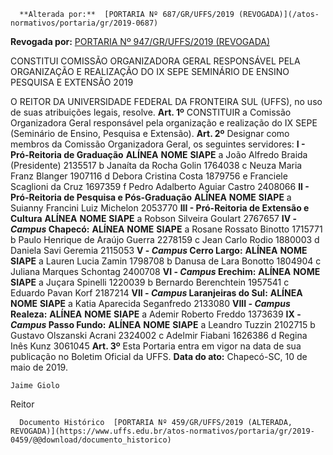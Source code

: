       **Alterada por:**  [PORTARIA Nº 687/GR/UFFS/2019 (REVOGADA)](/atos-normativos/portaria/gr/2019-0687) 

 **Revogada por:**  [PORTARIA Nº 947/GR/UFFS/2019 (REVOGADA)](/atos-normativos/portaria/gr/2019-0947) 

   CONSTITUI COMISSÃO ORGANIZADORA GERAL RESPONSÁVEL PELA ORGANIZAÇÃO E REALIZAÇÃO DO IX SEPE SEMINÁRIO DE ENSINO PESQUISA E EXTENSÃO 2019  

 O REITOR DA UNIVERSIDADE FEDERAL DA FRONTEIRA SUL (UFFS), no uso de suas atribuições legais, resolve.   **Art. 1º**  CONSTITUIR a Comissão Organizadora Geral responsável pela organização e realização do IX SEPE (Seminário de Ensino, Pesquisa e Extensão).   **Art. 2º**  Designar como membros da Comissão Organizadora Geral, os seguintes servidores: **I - Pró-Reitoria de Graduação**     **ALÍNEA**   **NOME**   **SIAPE**     a   João Alfredo Braida (Presidente)   2135517     b   Janaíta da Rocha Golin   1764038     c   Neuza Maria Franz Blanger   1907116     d   Debora Cristina Costa   1879756     e   Franciele Scaglioni da Cruz   1697359     f   Pedro Adalberto Aguiar Castro   2408066       **II - Pró-Reitoria de Pesquisa e Pós-Graduação**     **ALÍNEA**   **NOME**   **SIAPE**     a   Suianny Francini Luiz Michelon   2053770       **III - Pró-Reitoria de Extensão e Cultura**     **ALÍNEA**   **NOME**   **SIAPE**     a   Robson Silveira Goulart   2767657       **IV - *Campus*  Chapecó:**      **ALÍNEA**   **NOME**   **SIAPE**     a   Rosane Rossato Binotto   1715771     b   Paulo Henrique de Araújo Guerra   2278159     c   Jean Carlo Rodio   1880003     d   Daniela Savi Geremia   2115053      **V - *Campus*  Cerro Largo:**      **ALÍNEA**   **NOME**   **SIAPE**     a   Lauren Lucia Zamin   1798708     b   Danusa de Lara Bonotto   1804904     c   Juliana Marques Schontag   2400708       **VI - *Campus*  Erechim:**      **ALÍNEA**   **NOME**   **SIAPE**     a   Juçara Spinelli   1220039     b   Bernardo Berenchtein   1957541     c   Eduardo Pavan Korf   2187214       **VII - *Campus*  Laranjeiras do Sul:**      **ALÍNEA**   **NOME**   **SIAPE**     a   Katia Aparecida Seganfredo   2133080       **VIII - *Campus*  Realeza:**      **ALÍNEA**   **NOME**   **SIAPE**     a   Ademir Roberto Freddo   1373639       **IX - *Campus*  Passo Fundo:**      **ALÍNEA**   **NOME**   **SIAPE**     a   Leandro Tuzzin   2102715     b   Gustavo Olszanski Acrani   2324002     c   Adelmir Fiabani   1626386     d   Regina Inês Kunz   3061045       **Art. 3º**  Esta Portaria entra em vigor na data de sua publicação no Boletim Oficial da UFFS.        **Data do ato:** Chapecó-SC, 10 de maio de 2019.   
 

    Jaime Giolo   
 Reitor 

      Documento Histórico  [PORTARIA Nº 459/GR/UFFS/2019 (ALTERADA, REVOGADA)](https://www.uffs.edu.br/atos-normativos/portaria/gr/2019-0459/@@download/documento_historico)     
      
